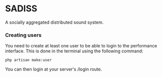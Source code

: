 # SADISS 
A socially aggregated distributed sound system.

### Creating users
You need to create at least one user to be able to login to the performance interface. This is done in the terminal using the following command:

    php artisan make:user
You can then login at your server's /login route.
